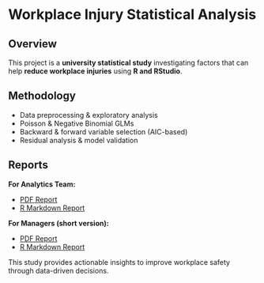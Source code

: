 # Workplace Injury Statistical Analysis  

## Overview  
This project is a **university statistical study** investigating factors that can help **reduce workplace injuries** using **R and RStudio**.  

## Methodology  
- Data preprocessing & exploratory analysis  
- Poisson & Negative Binomial GLMs 
- Backward & forward variable selection (AIC-based)
- Residual analysis & model validation 

## Reports
**For Analytics Team:**
- [PDF Report](Injury_Analysis_2024.pdf)  
- [R Markdown Report](Injury_Analysis_2024.Rmd)
  
**For Managers (short version):**  
- [PDF Report](Injury_SOAP_2024.pdf)  
- [R Markdown Report](Injury_SOAP_2024.Rmd)  

This study provides actionable insights to improve workplace safety through data-driven decisions.
